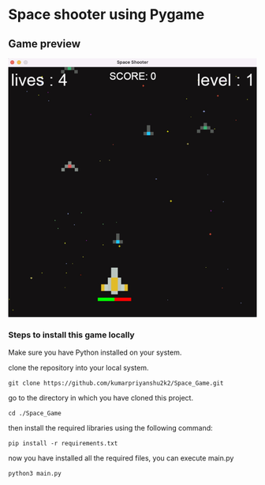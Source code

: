 
# Space shooter using Pygame #

## Game preview


![Game Preview](./Screenshot.jpg "Space Shooter")


### Steps to install this game locally


Make sure you have Python installed on your system.


clone the repository into your local system.



    git clone https://github.com/kumarpriyanshu2k2/Space_Game.git
    

go to the directory in which you have cloned this project.


    cd ./Space_Game


then install the required libraries using the following command:


    pip install -r requirements.txt


now you have installed all the required files, you can execute main.py

    python3 main.py


